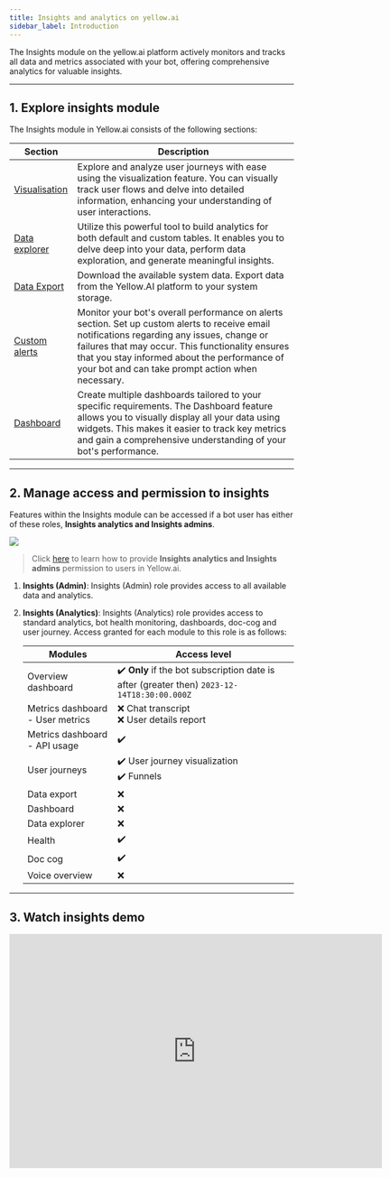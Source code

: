 ```yaml
---
title: Insights and analytics on yellow.ai
sidebar_label: Introduction 
---
```


The Insights module on the yellow.ai platform actively monitors and tracks all data and metrics associated with your bot, offering comprehensive analytics for valuable insights.

---------


## 1. Explore insights module

The Insights module in Yellow.ai consists of the following sections: 

| Section | Description |
| -------- | -------- |
| [Visualisation](https://docs.yellow.ai/docs/platform_concepts/growth/visualisation/visualization) | Explore and analyze user journeys with ease using the visualization feature. You can visually track user flows and delve into detailed information, enhancing your understanding of user interactions. |
| [Data explorer](https://docs.yellow.ai/docs/platform_concepts/growth/dataexplorer/intro) | Utilize this powerful tool to build analytics for both default and custom tables. It enables you to delve deep into your data, perform data exploration, and generate meaningful insights. |
| [Data Export](https://docs.yellow.ai/docs/platform_concepts/growth/dataops) | Download the available system data. Export data from the Yellow.AI platform to your system storage. |
| [Custom alerts](https://docs.yellow.ai/docs/platform_concepts/growth/customalerts) | Monitor your bot's overall performance on alerts section. Set up custom alerts to receive email notifications regarding any issues, change or failures that may occur. This functionality ensures that you stay informed about the performance of your bot and can take prompt action when necessary. |
| [Dashboard](https://docs.yellow.ai/docs/platform_concepts/growth/Dashboards/dashboardintro) | Create multiple dashboards tailored to your specific requirements. The Dashboard feature allows you to visually display all your data using widgets. This makes it easier to track key metrics and gain a comprehensive understanding of your bot's performance. |

<!-- | [Overview](https://docs.yellow.ai/docs/platform_concepts/growth/overview) | This section provides an elaborate overview of the bot's functionality, highlighting nine common metrics such as user traffic, bot activity, and feedback. <br/> For insights specifically related to voice bots, you can refer to the [Voice overview](https://docs.yellow.ai/docs/platform_concepts/growth/voiceoverview) page.|
| [Metrics](https://docs.yellow.ai/docs/platform_concepts/growth/metrics) | In this section, you can access a comprehensive range of metrics pertaining to bot users and API usage for your bot. It enables you to gain valuable insights into user behavior and interaction patterns.| 
| [Doc cog](https://docs.yellow.ai/docs/platform_concepts/growth/doccog) | The Doc cog feature generates insights based on the documents uploaded within the [Automation](https://docs.yellow.ai/docs/platform_concepts/studio/overview) section. This functionality empowers you to extract valuable information and gain valuable insights from the content of your documents. |-->

----------

## 2. Manage access and permission to insights 


Features within the Insights module can be accessed if a bot user has either of these roles, **Insights analytics and Insights admins**. 

![](https://imgur.com/DyJzmIi.png)

> Click [here](https://docs.yellow.ai/docs/platform_concepts/Getting%20Started/add-bot-collaborators#1-share-bot-access) to learn how to provide **Insights analytics and Insights admins** permission to users in Yellow.ai. 


1. **Insights (Admin)**: Insights (Admin) role provides access to all available data and analytics.
2. **Insights (Analytics)**: Insights (Analytics) role provides access to standard analytics, bot health monitoring, dashboards, doc-cog and user journey. Access granted for each module to this role is as follows:

    | Modules | Access level| 
    | -------- | -------- | 
    |Overview dashboard |  :heavy_check_mark: **Only** if the bot subscription date is after (greater then) `2023-12-14T18:30:00.000Z` |
    | Metrics dashboard - User metrics  | :x: Chat transcript <br/> :x: User details report|
    | Metrics dashboard - API usage | :heavy_check_mark:|
    | User journeys | :heavy_check_mark: User journey visualization <br/> :heavy_check_mark: Funnels|
    | Data export | :x: |
    | Dashboard | :x: |
    | Data explorer | :x: |
    | Health | :heavy_check_mark: |
    | Doc cog  | :heavy_check_mark: |
    | Voice overview  | :x: |



--------

## 3. Watch insights demo 

<iframe width="660" height="415" src="https://www.youtube.com/embed/yAkP3imNl7Q" title="YouTube video player" frameborder="0" allow="accelerometer; autoplay; clipboard-write; encrypted-media; gyroscope; picture-in-picture; web-share" allowfullscreen></iframe>